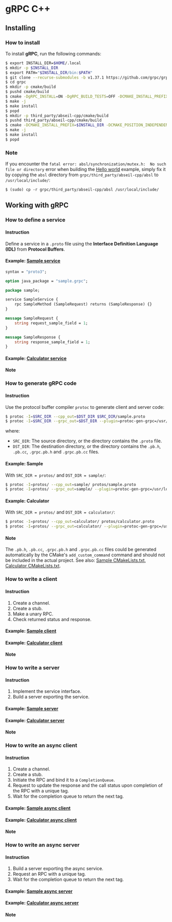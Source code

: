 # gRPC C++
## Installing

### How to install

To install **gRPC**, run the following commands:

```bash
$ export INSTALL_DIR=$HOME/.local
$ mkdir -p $INSTALL_DIR
$ export PATH="$INSTALL_DIR/bin:$PATH"
$ git clone --recurse-submodules -b v1.37.1 https://github.com/grpc/grpc
$ cd grpc
$ mkdir -p cmake/build
$ pushd cmake/build
$ cmake -DgRPC_INSTALL=ON -DgRPC_BUILD_TESTS=OFF -DCMAKE_INSTALL_PREFIX=$INSTALL_DIR ../..
$ make -j
$ make install
$ popd
$ mkdir -p third_party/abseil-cpp/cmake/build
$ pushd third_party/abseil-cpp/cmake/build
$ cmake -DCMAKE_INSTALL_PREFIX=$INSTALL_DIR -DCMAKE_POSITION_INDEPENDENT_CODE=TRUE ../..
$ make -j
$ make install
$ popd
```

### Note

If you encounter the `fatal error: absl/synchronization/mutex.h: 
No such file or directory` error when building the [Hello world](https://github.com/grpc/grpc/tree/master/examples/cpp/helloworld) example, simply fix it by copying the `absl` directory from `grpc/third_party/abseil-cpp/absl` 
to `/usr/local/include/`:

```
$ (sudo) cp -r grpc/third_party/abseil-cpp/absl /usr/local/include/
```

## Working with gRPC

### How to define a service

#### Instruction
Define a service in a `.proto` file using the **Interface Definition Language (IDL)** from **Protocol Buffers**.

#### Example: [Sample service](protos/sample.proto)
```protobuf
syntax = "proto3";

option java_package = "sample.grpc";

package sample;

service SampleService {
    rpc SampleMethod (SampleRequest) returns (SampleResponse) {}
}

message SampleRequest {
    string request_sample_field = 1;
}

message SampleResponse {
    string response_sample_field = 1;
}
```

#### Example: [Calculator service](protos/calculator.proto)

#### Note

### How to generate gRPC code

#### Instruction
Use the protocol buffer compiler `protoc` to generate client and server code:
```bash
$ protoc -I=$SRC_DIR --cpp_out=$DST_DIR $SRC_DIR/sample.proto
$ protoc -I=$SRC_DIR --grpc_out=$DST_DIR --plugin=protoc-gen-grpc=/usr/local/bin/grpc_cpp_plugin $SRC_DIR/sample.proto
```
where:
* `SRC_DIR`: The source directory, or the directory contains the `.proto` file.
* `DST_DIR`: The destination directory, or the directory contains the `.pb.h`, `.pb.cc`, `.grpc.pb.h` and `.grpc.pb.cc` files.

#### Example: Sample
With `SRC_DIR = protos/` and `DST_DIR = sample/`:
```bash
$ protoc -I=protos/ --cpp_out=sample/ protos/sample.proto
$ protoc -I=protos/ --grpc_out=sample/ --plugin=protoc-gen-grpc=/usr/local/bin/grpc_cpp_plugin protos/sample.proto
```

#### Example: Calculator

With `SRC_DIR = protos/` and `DST_DIR = calculator/`:

```bash
$ protoc -I=protos/ --cpp_out=calculator/ protos/calculator.proto
$ protoc -I=protos/ --grpc_out=calculator/ --plugin=protoc-gen-grpc=/usr/local/bin/grpc_cpp_plugin protos/calculator.proto
```

#### Note

The `.pb.h`, `.pb.cc`, `.grpc.pb.h` and `.grpc.pb.cc` files could be generated automatically by the CMake's `add_custom_command` command and should not be included in the actual project. See also: [Sample CMakeLists.txt](sample/CMakeLists.txt), [Calculator CMakeLists.txt](calculator/CMakeLists.txt).

### How to write a client

#### Instruction
1. Create a channel.
2. Create a stub.
3. Make a unary RPC.
4. Check returned status and response.

#### Example: [Sample client](sample/sample_client.cc)
#### Example: [Calculator client](calculator/calculator_client.cc)

#### Note

### How to write a server

#### Instruction
1. Implement the service interface.
2. Build a server exporting the service.

#### Example: [Sample server](sample/sample_server.cc)
#### Example: [Calculator server](calculator/calculator_server.cc)

#### Note

### How to write an async client

#### Instruction

1. Create a channel.
2. Create a stub.
3. Initiate the RPC and bind it to a `CompletionQueue`.
4. Request to update the response and the call status upon completion of the RPC with a unique tag.
5. Wait for the completion queue to return the next tag.

#### Example: [Sample async client](sample/sample_async_client.cc)

#### Example: [Calculator async client](calculator/calculator_async_client.cc)

#### Note

### How to write an async server

#### Instruction

1. Build a server exporting the async service.
2. Request an RPC with a unique tag.
3. Wait for the completion queue to return the next tag.

#### Example: [Sample async server](sample/sample_async_server.cc)

#### Example: [Calculator async server](calculator/calculator_async_server.cc)

#### Note
